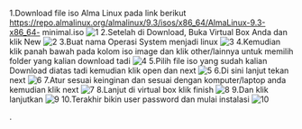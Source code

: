 1.Download file iso Alma Linux pada link berikut
https://repo.almalinux.org/almalinux/9.3/isos/x86_64/AlmaLinux-9.3-x86_64-
minimal.iso
![1](https://github.com/Fachrirahmadhan/-linux/assets/128016493/8dbd071b-cd9e-4580-8535-fe5df8065354)
2.Setelah di Download, Buka Virtual Box Anda dan klik New
![2](https://github.com/Fachrirahmadhan/-linux/assets/128016493/88e41407-7cd6-4af4-90f4-443abfb642f0)
3.Buat nama Operasi System menjadi linux
![3](https://github.com/Fachrirahmadhan/-linux/assets/128016493/f2c32b3a-ad5d-4922-be2d-95f41f4ea4b6)
4.Kemudian klik panah bawah pada kolom iso image dan klik other/lainnya untuk memilih folder yang kalian download tadi
![4](https://github.com/Fachrirahmadhan/-linux/assets/128016493/b1de05db-40dc-40e8-95dd-04d2eae8fc53)
5.Pilih file iso yang sudah kalian Download diatas tadi kemudian klik open dan next
![5](https://github.com/Fachrirahmadhan/-linux/assets/128016493/1c009837-e25a-47b8-89f9-6be978f35e9f)
6.Di sini lanjut tekan next
![6](https://github.com/Fachrirahmadhan/-linux/assets/128016493/6e8fb2c9-4015-4209-859a-0a588e77764e)
7.Atur sesuai keinginan dan sesuai dengan komputer/laptop anda kemudian klik next
![7](https://github.com/Fachrirahmadhan/-linux/assets/128016493/375d1c51-5da1-4976-befc-378e80c99769)
8.Lanjut di virtual box klik finish
![8](https://github.com/Fachrirahmadhan/-linux/assets/128016493/5c2c1665-db01-4b88-ac66-9780d2877b29)
9.Dan klik lanjutkan
![9](https://github.com/Fachrirahmadhan/-linux/assets/128016493/9d7ad9e3-4e74-414f-8734-9ea005064821)
10.Terakhir bikin user password dan mulai instalasi
![10](https://github.com/Fachrirahmadhan/-linux/assets/128016493/5a3a1647-5d92-4354-a53d-aaa73f51274a)

















.
